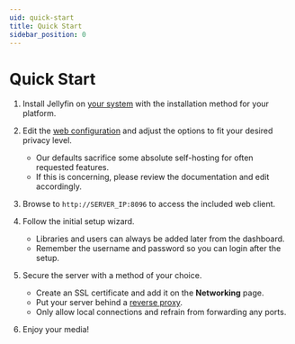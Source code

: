 ```yaml
---
uid: quick-start
title: Quick Start
sidebar_position: 0
---
```


# Quick Start

1. Install Jellyfin on [your system](/docs/general/administration/installing) with the installation method for your platform.

1. Edit the [web configuration](/docs/general/clients/web-config) and adjust the options to fit your desired privacy level.

   - Our defaults sacrifice some absolute self-hosting for often requested features.
   - If this is concerning, please review the documentation and edit accordingly.

1. Browse to `http://SERVER_IP:8096` to access the included web client.

1. Follow the initial setup wizard.

   - Libraries and users can always be added later from the dashboard.
   - Remember the username and password so you can login after the setup.

1. Secure the server with a method of your choice.

   - Create an SSL certificate and add it on the **Networking** page.
   - Put your server behind a [reverse proxy](networking/index.md#running-jellyfin-behind-a-reverse-proxy).
   - Only allow local connections and refrain from forwarding any ports.

1. Enjoy your media!
